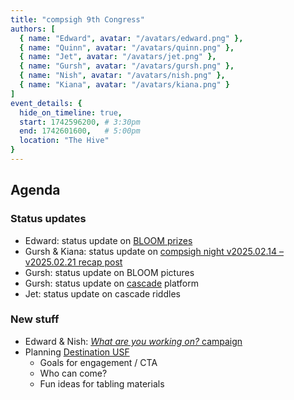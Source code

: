 ```yaml
---
title: "compsigh 9th Congress"
authors: [
  { name: "Edward", avatar: "/avatars/edward.png" },
  { name: "Quinn", avatar: "/avatars/quinn.png" },
  { name: "Jet", avatar: "/avatars/jet.png" },
  { name: "Gursh", avatar: "/avatars/gursh.png" },
  { name: "Nish", avatar: "/avatars/nish.png" },
  { name: "Kiana", avatar: "/avatars/kiana.png" }
]
event_details: {
  hide_on_timeline: true,
  start: 1742596200, # 3:30pm
  end: 1742601600,   # 5:00pm
  location: "The Hive"
}
---
```


## Agenda

### Status updates

- Edward: status update on [BLOOM prizes](https://github.com/compsigh/compsigh/issues/44)
- Gursh & Kiana: status update on [compsigh night v2025.02.14 – v2025.02.21 recap post](https://github.com/compsigh/compsigh/issues/39)
- Gursh: status update on BLOOM pictures
- Gursh: status update on [cascade](https://github.com/compsigh/compsigh/issues/46) platform
- Jet: status update on cascade riddles

### New stuff

- Edward & Nish: [*What are you working on?* campaign](https://github.com/compsigh/compsigh/issues/47)
- Planning [Destination USF](https://github.com/compsigh/compsigh/issues/48)
  - Goals for engagement / CTA
  - Who can come?
  - Fun ideas for tabling materials
